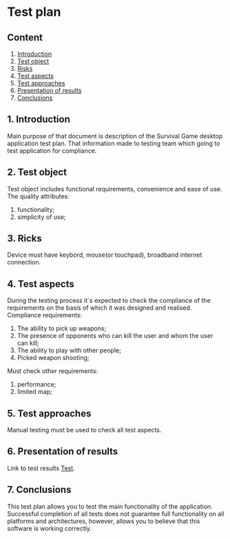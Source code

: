 # Test plan
## Content

1. [Introduction](#par1) 
2. [Test object](#par2)
3. [Risks](#par3)
4. [Test aspects](#par4)
5. [Test approaches](#par5)
6. [Presentation of results](#par6)
7. [Conclusions](#par7)

## <a name="par1">1. Introduction</a>
Main purpose of that document is description of the Survival Game desktop application test plan.
That information made to testing team which going to test application for compliance.

## <a name="par2">2. Test object</a>
Test object includes functional requirements, convenience and ease of use.
The quality attributes:
1. functionality;
2. simplicity of use;

## <a name="par3">3. Ricks</a>
Device must have keybord, mouse(or touchpad), broadband internet connection. 

## <a name="par4">4. Test aspects</a>
During the testing process it`s expected to check the compliance of the requirements on the basis of which it was designed and realised.
Compliance requirements:
1. The ability to pick up weapons;
2. The presence of opponents who can kill the user and whom the user can kill;
3. The ability to play with other people;
4. Picked weapon shooting;
      
Must check other requirements:  
1. performance;
2. limited map;

## <a name="par5">5. Test approaches</a>
Manual testing must be used to check all test aspects. 

## <a name="par6">6. Presentation of results</a>
Link to test results [Test](https://github.com/homelessinlaw/trtpo/blob/master/Test/Test%20Conclusion.md).

## <a name="par7">7. Conclusions</a>
This test plan allows you to test the main functionality of the application. Successful completion of all tests does not guarantee 
full functionality on all platforms and architectures, however, allows you to believe that this software is working correctly.
